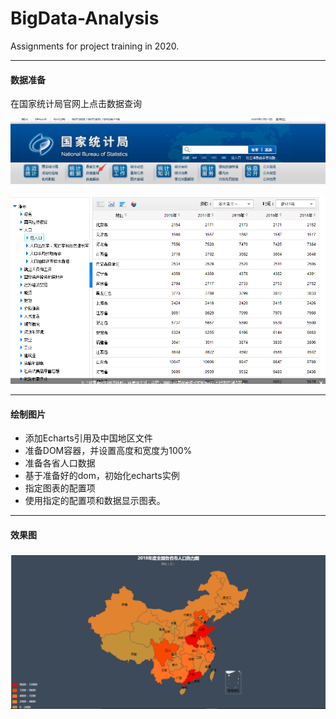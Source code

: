 
# BigData-Analysis
Assignments for project training in 2020.

----------------------------------
#### 数据准备
在国家统计局官网上点击数据查询

![](https://raw.githubusercontent.com/Qiu-Qingzhou/picture/master/QQ%E6%88%AA%E5%9B%BE20200117111540.png)



![](https://raw.githubusercontent.com/Qiu-Qingzhou/picture/master/QQ%E6%88%AA%E5%9B%BE20200117112136.png)

----------------------------------
#### 绘制图片
* 添加Echarts引用及中国地区文件
* 准备DOM容器，并设置高度和宽度为100%
* 准备各省人口数据
* 基于准备好的dom，初始化echarts实例
* 指定图表的配置项
* 使用指定的配置项和数据显示图表。

-----------------------------------------
#### 效果图

![](https://raw.githubusercontent.com/Qiu-Qingzhou/picture/master/2018%E5%B9%B4%E5%BA%A6%E5%85%A8%E5%9B%BD%E5%90%84%E7%9C%81%E5%B8%82%E4%BA%BA%E5%8F%A3%E7%83%AD%E5%8A%9B%E5%9B%BE.png)
